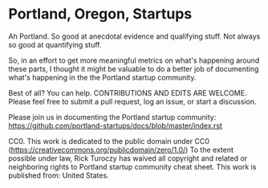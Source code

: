 Portland, Oregon, Startups
=================

Ah Portland. So good at anecdotal evidence and qualifying stuff. Not always so good at quantifying stuff. 

So, in an effort to get more meaningful metrics on what's happening around these parts, I thought it might be valuable to do a better job of documenting what's happening in the the Portland startup community.

Best of all? You can help. CONTRIBUTIONS AND EDITS ARE WELCOME. Please feel free to submit a pull request, log an issue, or start a discussion.

Please join us in documenting the Portland startup community:
https://github.com/portland-startups/docs/blob/master/index.rst 

CC0. This work is dedicated to the public domain under CC0 (https://creativecommons.org/publicdomain/zero/1.0/) To the extent possible under law, Rick Turoczy has waived all copyright and related or neighboring rights to Portland startup community cheat sheet. This work is published from: United States.
